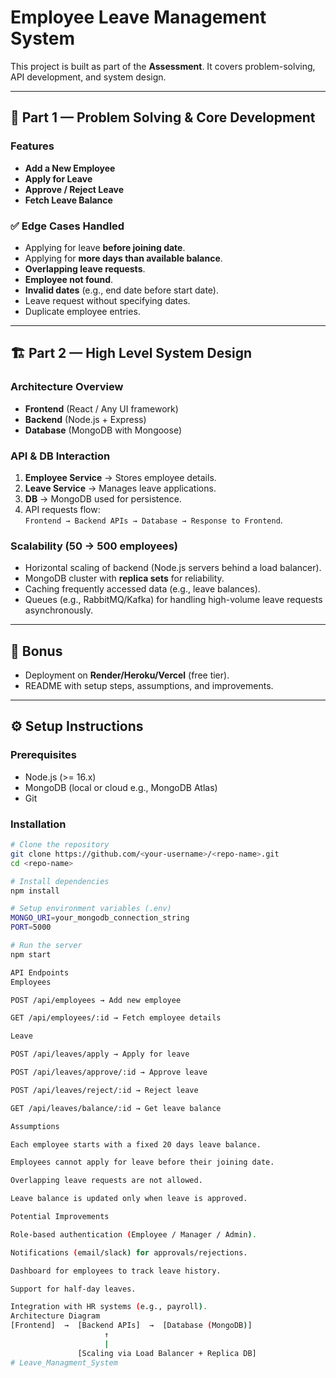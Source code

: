 # Employee Leave Management System

This project is built as part of the **Assessment**. It covers problem-solving, API development, and system design.  

---

## 🚀 Part 1 — Problem Solving & Core Development

### Features
- **Add a New Employee**
- **Apply for Leave**
- **Approve / Reject Leave**
- **Fetch Leave Balance**

### ✅ Edge Cases Handled
- Applying for leave **before joining date**.
- Applying for **more days than available balance**.
- **Overlapping leave requests**.
- **Employee not found**.
- **Invalid dates** (e.g., end date before start date).
- Leave request without specifying dates.
- Duplicate employee entries.

---

## 🏗️ Part 2 — High Level System Design

### Architecture Overview
- **Frontend** (React / Any UI framework)  
- **Backend** (Node.js + Express)  
- **Database** (MongoDB with Mongoose)  

### API & DB Interaction
1. **Employee Service** → Stores employee details.  
2. **Leave Service** → Manages leave applications.  
3. **DB** → MongoDB used for persistence.  
4. API requests flow:  
   `Frontend → Backend APIs → Database → Response to Frontend`.

### Scalability (50 → 500 employees)
- Horizontal scaling of backend (Node.js servers behind a load balancer).
- MongoDB cluster with **replica sets** for reliability.  
- Caching frequently accessed data (e.g., leave balances).  
- Queues (e.g., RabbitMQ/Kafka) for handling high-volume leave requests asynchronously.  

---

## 🎁 Bonus
- Deployment on **Render/Heroku/Vercel** (free tier).  
- README with setup steps, assumptions, and improvements.  

---

## ⚙️ Setup Instructions

### Prerequisites
- Node.js (>= 16.x)
- MongoDB (local or cloud e.g., MongoDB Atlas)
- Git

### Installation
```bash
# Clone the repository
git clone https://github.com/<your-username>/<repo-name>.git
cd <repo-name>

# Install dependencies
npm install

# Setup environment variables (.env)
MONGO_URI=your_mongodb_connection_string
PORT=5000

# Run the server
npm start

API Endpoints
Employees

POST /api/employees → Add new employee

GET /api/employees/:id → Fetch employee details

Leave

POST /api/leaves/apply → Apply for leave

POST /api/leaves/approve/:id → Approve leave

POST /api/leaves/reject/:id → Reject leave

GET /api/leaves/balance/:id → Get leave balance

Assumptions

Each employee starts with a fixed 20 days leave balance.

Employees cannot apply for leave before their joining date.

Overlapping leave requests are not allowed.

Leave balance is updated only when leave is approved.

Potential Improvements

Role-based authentication (Employee / Manager / Admin).

Notifications (email/slack) for approvals/rejections.

Dashboard for employees to track leave history.

Support for half-day leaves.

Integration with HR systems (e.g., payroll).
Architecture Diagram
[Frontend]  →  [Backend APIs]  →  [Database (MongoDB)]
                     ↑
                     |
               [Scaling via Load Balancer + Replica DB]
#   L e a v e _ M a n a g m e n t _ S y s t e m  
 